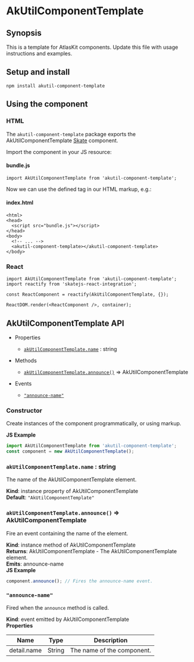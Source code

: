 # AkUtilComponentTemplate

## Synopsis

This is a template for AtlasKit components. Update this file with usage instructions and examples.

## Setup and install

```
npm install akutil-component-template
```

## Using the component

### HTML

The `akutil-component-template` package exports the AkUtilComponentTemplate [Skate](https://github.com/skatejs/skatejs) component.

Import the component in your JS resource:
 
#### bundle.js

```
import AkUtilComponentTemplate from 'akutil-component-template';
```

Now we can use the defined tag in our HTML markup, e.g.:

#### index.html

```
<html>
<head>
  <script src="bundle.js"></script>
</head>
<body>
  <!-- ... -->
  <akutil-component-template></akutil-component-template>
</body>
```

### React

```
import AkUtilComponentTemplate from 'akutil-component-template';
import reactify from 'skatejs-react-integration';

const ReactComponent = reactify(AkUtilComponentTemplate, {});

ReactDOM.render(<ReactComponent />, container);
```
## AkUtilComponentTemplate API
* Properties

    *  [`akUtilComponentTemplate.name`](#AkUtilComponentTemplate+name) : string

* Methods

    *  [`akUtilComponentTemplate.announce()`](#AkUtilComponentTemplate+announce) ⇒ AkUtilComponentTemplate

* Events

    *  [`"announce-name"`](#AkUtilComponentTemplate+event_announce-name)

### Constructor
Create instances of the component programmatically, or using markup.

**JS Example**
```js
import AkUtilComponentTemplate from 'akutil-component-template';
const component = new AkUtilComponentTemplate();
```
### `akUtilComponentTemplate.name` : string
The name of the AkUtilComponentTemplate element.

**Kind**: instance property of AkUtilComponentTemplate  
**Default**: `"AkUtilComponentTemplate"`  
### `akUtilComponentTemplate.announce()` ⇒ AkUtilComponentTemplate
Fire an event containing the name of the element.

**Kind**: instance method of AkUtilComponentTemplate  
**Returns**: AkUtilComponentTemplate - The AkUtilComponentTemplate element.  
**Emits**: announce-name  
**JS Example**
```js
component.announce(); // Fires the announce-name event.
```
### `"announce-name"`
Fired when the `announce` method is called.

**Kind**: event emitted by AkUtilComponentTemplate  
**Properties**

| Name | Type | Description |
| --- | --- | --- |
| detail.name | String | The name of the component. |
